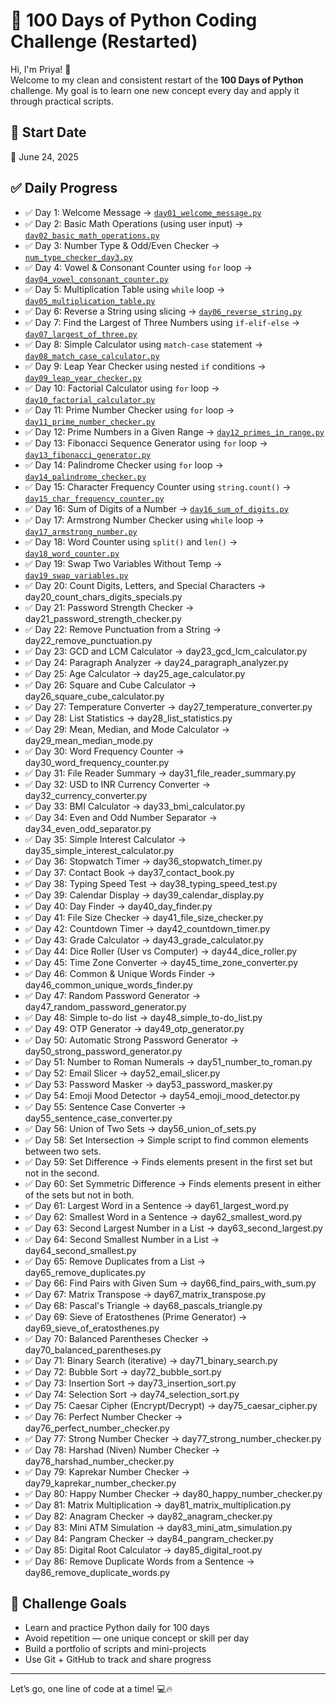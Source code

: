# 🐍 100 Days of Python Coding Challenge (Restarted)

Hi, I'm Priya! 👋  
Welcome to my clean and consistent restart of the **100 Days of Python** challenge. My goal is to learn one new concept every day and apply it through practical scripts.

## 📅 Start Date
📆 June 24, 2025

## ✅ Daily Progress
- ✅ Day 1: Welcome Message → [`day01_welcome_message.py`](day01_welcome_message.py)
- ✅ Day 2: Basic Math Operations (using user input) → [`day02_basic_math_operations.py`](day02_basic_math_operations.py)
- ✅ Day 3: Number Type & Odd/Even Checker → [`num_type_checker_day3.py`](num_type_checker_day3.py)
- ✅ Day 4: Vowel & Consonant Counter using `for` loop → [`day04_vowel_consonant_counter.py`](day04_vowel_consonant_counter.py)
- ✅ Day 5: Multiplication Table using `while` loop → [`day05_multiplication_table.py`](day05_multiplication_table.py)
- ✅ Day 6: Reverse a String using slicing → [`day06_reverse_string.py`](day06_reverse_string.py)
- ✅ Day 7: Find the Largest of Three Numbers using `if-elif-else` → [`day07_largest_of_three.py`](day07_largest_of_three.py)
- ✅ Day 8: Simple Calculator using `match-case` statement → [`day08_match_case_calculator.py`](day08_match_case_calculator.py)
- ✅ Day 9: Leap Year Checker using nested `if` conditions → [`day09_leap_year_checker.py`](day09_leap_year_checker.py)
- ✅ Day 10: Factorial Calculator using `for` loop → [`day10_factorial_calculator.py`](day10_factorial_calculator.py)
- ✅ Day 11: Prime Number Checker using `for` loop → [`day11_prime_number_checker.py`](day11_prime_number_checker.py)
- ✅ Day 12: Prime Numbers in a Given Range → [`day12_primes_in_range.py`](day12_primes_in_range.py)
- ✅ Day 13: Fibonacci Sequence Generator using `for` loop → [`day13_fibonacci_generator.py`](day13_fibonacci_generator.py)
- ✅ Day 14: Palindrome Checker using `for` loop → [`day14_palindrome_checker.py`](day14_palindrome_checker.py)
- ✅ Day 15: Character Frequency Counter using `string.count()` → [`day15_char_frequency_counter.py`](day15_char_frequency_counter.py)
- ✅ Day 16: Sum of Digits of a Number → [`day16_sum_of_digits.py`](day16_sum_of_digits.py)
- ✅ Day 17: Armstrong Number Checker using `while` loop → [`day17_armstrong_number.py`](day17_armstrong_number.py)
- ✅ Day 18: Word Counter using `split()` and `len()` → [`day18_word_counter.py`](day18_word_counter.py)
- ✅ Day 19: Swap Two Variables Without Temp → [`day19_swap_variables.py`](day19_swap_variables.py)
- ✅ Day 20: Count Digits, Letters, and Special Characters → day20_count_chars_digits_specials.py
- ✅ Day 21: Password Strength Checker → day21_password_strength_checker.py
- ✅ Day 22: Remove Punctuation from a String → day22_remove_punctuation.py
- ✅ Day 23: GCD and LCM Calculator → day23_gcd_lcm_calculator.py
- ✅ Day 24: Paragraph Analyzer → day24_paragraph_analyzer.py
- ✅ Day 25: Age Calculator → day25_age_calculator.py
- ✅ Day 26: Square and Cube Calculator → day26_square_cube_calculator.py
- ✅ Day 27: Temperature Converter → day27_temperature_converter.py
- ✅ Day 28: List Statistics → day28_list_statistics.py
- ✅ Day 29: Mean, Median, and Mode Calculator → day29_mean_median_mode.py
- ✅ Day 30: Word Frequency Counter → day30_word_frequency_counter.py
- ✅ Day 31: File Reader Summary → day31_file_reader_summary.py
- ✅ Day 32: USD to INR Currency Converter → day32_currency_converter.py
- ✅ Day 33: BMI Calculator → day33_bmi_calculator.py
- ✅ Day 34: Even and Odd Number Separator → day34_even_odd_separator.py
- ✅ Day 35: Simple Interest Calculator → day35_simple_interest_calculator.py
- ✅ Day 36: Stopwatch Timer → day36_stopwatch_timer.py
- ✅ Day 37: Contact Book → day37_contact_book.py
- ✅ Day 38: Typing Speed Test → day38_typing_speed_test.py
- ✅ Day 39: Calendar Display → day39_calendar_display.py
- ✅ Day 40: Day Finder → day40_day_finder.py
- ✅ Day 41: File Size Checker → day41_file_size_checker.py
- ✅ Day 42: Countdown Timer → day42_countdown_timer.py
- ✅ Day 43: Grade Calculator → day43_grade_calculator.py
- ✅ Day 44: Dice Roller (User vs Computer) → day44_dice_roller.py
- ✅ Day 45: Time Zone Converter → day45_time_zone_converter.py
- ✅ Day 46: Common & Unique Words Finder → day46_common_unique_words_finder.py
- ✅ Day 47: Random Password Generator → day47_random_password_generator.py
- ✅ Day 48: Simple to-do list → day48_simple_to-do_list.py
- ✅ Day 49: OTP Generator → day49_otp_generator.py
- ✅ Day 50: Automatic Strong Password Generator → day50_strong_password_generator.py
- ✅ Day 51: Number to Roman Numerals → day51_number_to_roman.py
- ✅ Day 52: Email Slicer → day52_email_slicer.py
- ✅ Day 53: Password Masker → day53_password_masker.py
- ✅ Day 54: Emoji Mood Detector → day54_emoji_mood_detector.py
- ✅ Day 55: Sentence Case Converter → day55_sentence_case_converter.py
- ✅ Day 56: Union of Two Sets → day56_union_of_sets.py
- ✅ Day 58: Set Intersection → Simple script to find common elements between two sets.
- ✅ Day 59: Set Difference → Finds elements present in the first set but not in the second.
- ✅ Day 60: Set Symmetric Difference → Finds elements present in either of the sets but not in both.
- ✅ Day 61: Largest Word in a Sentence → day61_largest_word.py
- ✅ Day 62: Smallest Word in a Sentence → day62_smallest_word.py
- ✅ Day 63: Second Largest Number in a List → day63_second_largest.py
- ✅ Day 64: Second Smallest Number in a List → day64_second_smallest.py
- ✅ Day 65: Remove Duplicates from a List → day65_remove_duplicates.py
- ✅ Day 66: Find Pairs with Given Sum → day66_find_pairs_with_sum.py
- ✅ Day 67: Matrix Transpose → day67_matrix_transpose.py
- ✅ Day 68: Pascal's Triangle → day68_pascals_triangle.py
- ✅ Day 69: Sieve of Eratosthenes (Prime Generator) → day69_sieve_of_eratosthenes.py
- ✅ Day 70: Balanced Parentheses Checker → day70_balanced_parentheses.py
- ✅ Day 71: Binary Search (iterative) → day71_binary_search.py
- ✅ Day 72: Bubble Sort → day72_bubble_sort.py
- ✅ Day 73: Insertion Sort → day73_insertion_sort.py
- ✅ Day 74: Selection Sort → day74_selection_sort.py
- ✅ Day 75: Caesar Cipher (Encrypt/Decrypt) → day75_caesar_cipher.py
- ✅ Day 76: Perfect Number Checker → day76_perfect_number_checker.py
- ✅ Day 77: Strong Number Checker → day77_strong_number_checker.py
- ✅ Day 78: Harshad (Niven) Number Checker → day78_harshad_number_checker.py
- ✅ Day 79: Kaprekar Number Checker → day79_kaprekar_number_checker.py
- ✅ Day 80: Happy Number Checker → day80_happy_number_checker.py
- ✅ Day 81: Matrix Multiplication → day81_matrix_multiplication.py
- ✅ Day 82: Anagram Checker → day82_anagram_checker.py
- ✅ Day 83: Mini ATM Simulation → day83_mini_atm_simulation.py
- ✅ Day 84: Pangram Checker → day84_pangram_checker.py
- ✅ Day 85: Digital Root Calculator → day85_digital_root.py
- ✅ Day 86: Remove Duplicate Words from a Sentence → day86_remove_duplicate_words.py















## 🎯 Challenge Goals
- Learn and practice Python daily for 100 days
- Avoid repetition — one unique concept or skill per day
- Build a portfolio of scripts and mini-projects
- Use Git + GitHub to track and share progress

---

Let’s go, one line of code at a time! 💻🔥
